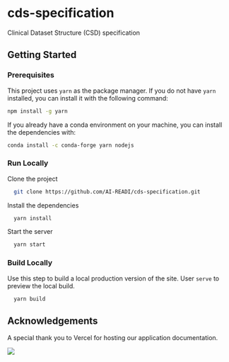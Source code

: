 # cds-specification

Clinical Dataset Structure (CSD) specification

## Getting Started

### Prerequisites

This project uses `yarn` as the package manager. If you do not have `yarn` installed, you can install it with the following command:

```bash
npm install -g yarn
```

If you already have a conda environment on your machine, you can install the dependencies with:

```bash
conda install -c conda-forge yarn nodejs
```

### Run Locally

Clone the project

```bash
  git clone https://github.com/AI-READI/cds-specification.git
```

Install the dependencies

```bash
  yarn install
```

Start the server

```bash
  yarn start
```

### Build Locally

Use this step to build a local production version of the site. User `serve` to preview the local build.

```bash
  yarn build
```

## Acknowledgements

A special thank you to Vercel for hosting our application documentation.

![](https://www.datocms-assets.com/31049/1618983297-powered-by-vercel.svg)
